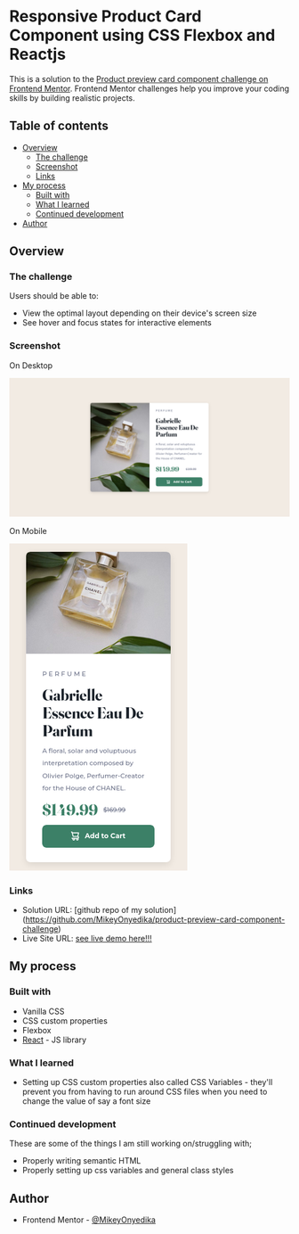 # Responsive Product Card Component using CSS Flexbox and Reactjs

This is a solution to the [Product preview card component challenge on Frontend Mentor](https://www.frontendmentor.io/challenges/product-preview-card-component-GO7UmttRfa). Frontend Mentor challenges help you improve your coding skills by building realistic projects.

## Table of contents

- [Overview](#overview)
  - [The challenge](#the-challenge)
  - [Screenshot](#screenshot)
  - [Links](#links)
- [My process](#my-process)
  - [Built with](#built-with)
  - [What I learned](#what-i-learned)
  - [Continued development](#continued-development)
- [Author](#author)

## Overview

### The challenge

Users should be able to:

- View the optimal layout depending on their device's screen size
- See hover and focus states for interactive elements

### Screenshot

On Desktop

![](./screenshot.png)

On Mobile

![](./screenshot-mobile.png)

### Links

- Solution URL: [github repo of my solution] (https://github.com/MikeyOnyedika/product-preview-card-component-challenge)
- Live Site URL: [see live demo here!!!](https://product-preview-card-challenge.netlify.app/)

## My process

### Built with

- Vanilla CSS
- CSS custom properties
- Flexbox
- [React](https://reactjs.org/) - JS library

### What I learned

- Setting up CSS custom properties also called CSS Variables - they'll prevent you from having to run around CSS files when you need to change the value of say a font size

### Continued development

These are some of the things I am still working on/struggling with;

- Properly writing semantic HTML
- Properly setting up css variables and general class styles

## Author

- Frontend Mentor - [@MikeyOnyedika](https://www.frontendmentor.io/profile/MikeyOnyedika)

